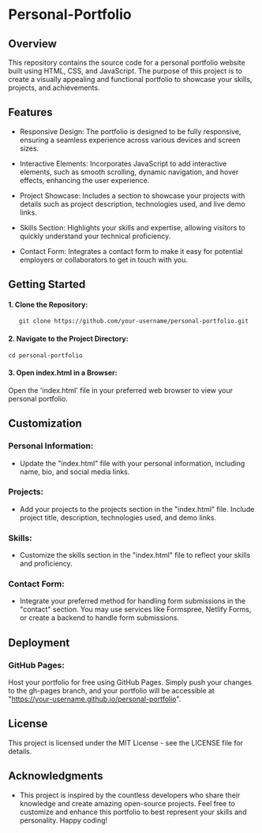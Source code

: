 # Personal-Portfolio
## Overview
This repository contains the source code for a personal portfolio website built using HTML, CSS, and JavaScript.
The purpose of this project is to create a visually appealing and functional portfolio to showcase your skills, projects, and achievements.
## Features
- Responsive Design: The portfolio is designed to be fully responsive, ensuring a seamless experience across various devices and screen sizes.

- Interactive Elements: Incorporates JavaScript to add interactive elements, such as smooth scrolling, dynamic navigation, and hover effects, enhancing the user experience.

- Project Showcase: Includes a section to showcase your projects with details such as project description, technologies used, and live demo links.

- Skills Section: Highlights your skills and expertise, allowing visitors to quickly understand your technical proficiency.

- Contact Form: Integrates a contact form to make it easy for potential employers or collaborators to get in touch with you.

## Getting Started
#### 1. Clone the Repository:
```
   git clone https://github.com/your-username/personal-portfolio.git
```
#### 2. Navigate to the Project Directory:
```
cd personal-portfolio
```
#### 3. Open index.html in a Browser:
Open the 'index.html' file in your preferred web browser to view your personal portfolio.

## Customization
### Personal Information:
- Update the "index.html" file with your personal information, including name, bio, and social media links.
### Projects:
- Add your projects to the projects section in the "index.html" file. Include project title, description, technologies used, and demo links.
### Skills:
- Customize the skills section in the "index.html" file to reflect your skills and proficiency.
### Contact Form:
- Integrate your preferred method for handling form submissions in the "contact" section. You may use services like Formspree, Netlify Forms, or create a backend to handle form submissions.
## Deployment
### GitHub Pages:
Host your portfolio for free using GitHub Pages. Simply push your changes to the gh-pages branch, and your portfolio will be accessible at "https://your-username.github.io/personal-portfolio".
## License
This project is licensed under the MIT License - see the LICENSE file for details.
## Acknowledgments
- This project is inspired by the countless developers who share their knowledge and create amazing open-source projects.
Feel free to customize and enhance this portfolio to best represent your skills and personality. Happy coding!
